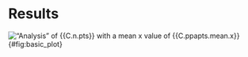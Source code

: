 # Results

![“Analysis” of {{C.n.pts}} with a mean $x$ value of {{C.ppapts.mean.x}}]({{'basic_plot'|img}}){#fig:basic_plot}

